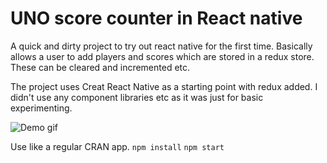 # UNO score counter in React native

A quick and dirty project to try out react native for the first time. Basically allows a user to add players and scores which are stored in a redux store. These can be cleared and incremented etc.

The project uses Creat React Native as a starting point with redux added. I didn't use any component libraries etc as it was just for basic experimenting.

![Demo gif](https://media.giphy.com/media/PhZ70dAAMwZguXlTbn/giphy.gif)

Use like a regular CRAN app.
`npm install`
`npm start`
